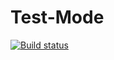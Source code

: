 # Test-Mode
[![Build status](https://ci.appveyor.com/api/projects/status/1i2ev8pf8wf139w9?svg=true)](https://ci.appveyor.com/project/AAB-87/test-mode)
